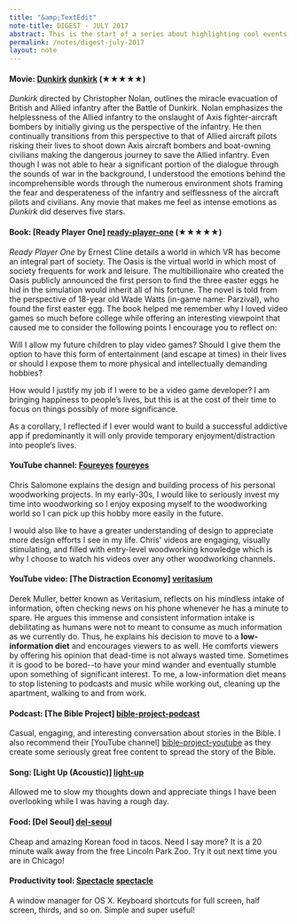 ```yaml
---
title: "&amp;TextEdit"
note-title: DIGEST - JULY 2017
abstract: This is the start of a series about highlighting cool events, people, media, etc. that happened or I encountered recently and don't need their own note. I'll try to keep this up at least every two months!
permalink: /notes/digest-july-2017
layout: note
---
```


#### **Movie:** [Dunkirk] [dunkirk] (★★★★★)

*Dunkirk* directed by Christopher Nolan, outlines the miracle evacuation of British and Allied infantry after the Battle of Dunkirk. Nolan emphasizes the helplessness of the Allied infantry to the onslaught of Axis fighter-aircraft bombers by initially giving us the perspective of the infantry. He then continually transitions from this perspective to that of Allied aircraft pilots risking their lives to shoot down Axis aircraft bombers and boat-owning civilians making the dangerous journey to save the Allied infantry. Even though I was not able to hear a significant portion of the dialogue through the sounds of war in the background, I understood the emotions behind the incomprehensible words through the numerous environment shots framing the fear and desperateness of the infantry and selflessness of the aircraft pilots and civilians. Any movie that makes me feel as intense emotions as *Dunkirk* did deserves five stars.

#### **Book:** [Ready Player One] [ready-player-one] (★★★★★)

*Ready Player One* by Ernest Cline details a world in which VR has become an integral part of society. The Oasis is the virtual world in which most of society frequents for work and leisure. The multibillionaire who created the Oasis publicly announced the first person to find the three easter eggs he hid in the simulation would inherit all of his fortune. The novel is told from the perspective of 18-year old Wade Watts (in-game name: Parzival), who found the first easter egg. The book helped me remember why I loved video games so much before college while offering an interesting viewpoint that caused me to consider the following points I encourage you to reflect on:

Will I allow my future children to play video games? Should I give them the option to have this form of entertainment (and escape at times) in their lives or should I expose them to more physical and intellectually demanding hobbies?

How would I justify my job if I were to be a video game developer? I am bringing happiness to people’s lives, but this is at the cost of their time to focus on things possibly of more significance.

As a corollary, I reflected if I ever would want to build a successful addictive app if predominantly it will only provide temporary enjoyment/distraction into people’s lives.

#### **YouTube channel:** [Foureyes] [foureyes]

Chris Salomone explains the design and building process of his personal woodworking projects. In my early-30s, I would like to seriously invest my time into woodworking so I enjoy exposing myself to the woodworking world so I can pick up this hobby more easily in the future.

I would also like to have a greater understanding of design to appreciate more design efforts I see in my life. Chris' videos are engaging, visually stimulating, and filled with entry-level woodworking knowledge which is why I choose to watch his videos over any other woodworking channels.

#### **YouTube video:** [The Distraction Economy] [veritasium]

Derek Muller, better known as Veritasium, reflects on his mindless intake of information, often checking news on his phone whenever he has a minute to spare. He argues this immense and consistent information intake is debilitating as humans were not to meant to consume as much information as we currently do. Thus, he explains his decision to move to a **low-information diet** and encourages viewers to as well. He comforts viewers by offering his opinion that dead-time is not always wasted time. Sometimes it is good to be bored--to have your mind wander and eventually stumble upon something of significant interest. To me, a low-information diet means to stop listening to podcasts and music while working out, cleaning up the apartment, walking to and from work.

#### **Podcast:** [The Bible Project] [bible-project-podcast]

Casual, engaging, and interesting conversation about stories in the Bible. I also recommend their [YouTube channel] [bible-project-youtube] as they create some seriously great free content to spread the story of the Bible.

#### **Song:** [Light Up (Acoustic)] [light-up]

Allowed me to slow my thoughts down and appreciate things I have been overlooking while I was having a rough day.

#### **Food:** [Del Seoul] [del-seoul]

Cheap and amazing Korean food in tacos. Need I say more? It is a 20 minute walk away from the free Lincoln Park Zoo. Try it out next time you are in Chicago!

#### **Productivity tool:** [Spectacle] [spectacle]

A window manager for OS X. Keyboard shortcuts for full screen, half screen, thirds, and so on. Simple and super useful!

[dunkirk]: https://www.rottentomatoes.com/m/dunkirk_2017/
[ready-player-one]: http://www.goodreads.com/book/show/9969571-ready-player-one
[foureyes]: https://www.youtube.com/channel/UC1V-DYqsaj764uBis9-UDug
[veritasium]: https://www.youtube.com/watch?v=iYYuiWP0IpA&t=303s
[light-up]: https://www.youtube.com/watch?v=vtNHOWmO1K0
[bible-project-podcast]: https://thebibleproject.com/podcast/
[bible-project-youtube]: https://www.youtube.com/user/jointhebibleproject
[del-seoul]: http://www.delseoul.com/
[spectacle]: https://www.spectacleapp.com/